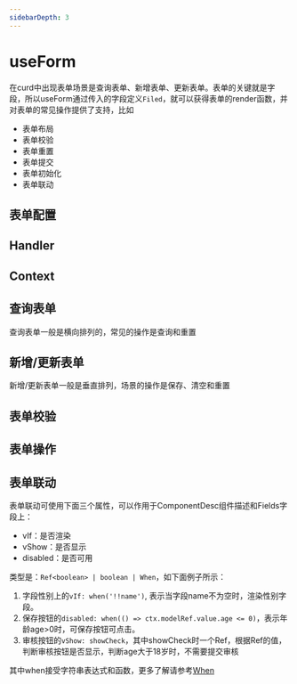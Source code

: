 ```yaml
---
sidebarDepth: 3
---
```

# useForm
在curd中出现表单场景是查询表单、新增表单、更新表单。表单的关键就是字段，所以useForm通过传入的字段定义`Filed`，就可以获得表单的render函数，并对表单的常见操作提供了支持，比如
- 表单布局
- 表单校验
- 表单重置
- 表单提交
- 表单初始化
- 表单联动

## 表单配置

## Handler

## Context

## 查询表单
查询表单一般是横向排列的，常见的操作是查询和重置

<ExampleDoc>
<UseFormQuery>
</UseFormQuery>
<template #code>

<<< @/examples/useForm/query.js

</template>
</ExampleDoc>

## 新增/更新表单

新增/更新表单一般是垂直排列，场景的操作是保存、清空和重置

<ExampleDoc>
<UseFormEdit>
</UseFormEdit>
<template #code>

<<< @/examples/useForm/edit.js

</template>
</ExampleDoc>

## 表单校验

<ExampleDoc>
<UseFormValidate>
</UseFormValidate>
<template #code>

<<< @/examples/useForm/validate.js

</template>
</ExampleDoc>


## 表单操作

<ExampleDoc>
<UseFormValidate>
</UseFormValidate>
<template #code>

<<< @/examples/useForm/validate.js

</template>
</ExampleDoc>


## 表单联动

表单联动可使用下面三个属性，可以作用于ComponentDesc组件描述和Fields字段上：

- vIf：是否渲染
- vShow：是否显示
- disabled：是否可用

类型是：`Ref<boolean> | boolean | When`，如下面例子所示：
1. 字段性别上的`vIf: when('!!name')`, 表示当字段name不为空时，渲染性别字段。
2. 保存按钮的`disabled: when(() => ctx.modelRef.value.age <= 0)`，表示年龄age>0时，可保存按钮可点击。
3. 审核按钮的`vShow: showCheck`，其中showCheck时一个Ref，根据Ref的值，判断审核按钮是否显示，判断age大于18岁时，不需要提交审核

其中when接受字符串表达式和函数，更多了解请参考[When](./when.md)

<ExampleDoc>
<UseFormRelation>
</UseFormRelation>
<template #code>

<<< @/examples/useForm/relation.js

</template>
</ExampleDoc>